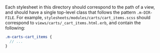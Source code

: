 Each stylesheet in this directory should correspond to the path of a view, and should have a single top-level class that follows the pattern `.m-DIR-FILE`. For example, `stylesheets/modules/carts/cart_items.scss` should correspond to `views/carts/_cart_items.html.erb`, and contain the following:

```scss
.m-carts-cart_items {
  // ...
}
```
